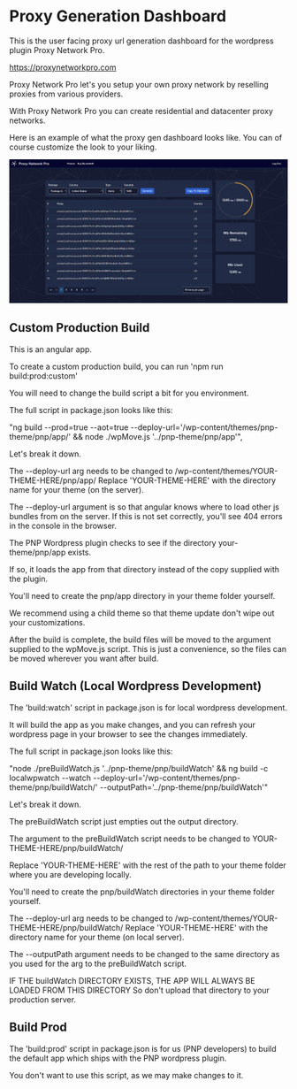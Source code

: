 # Proxy Generation Dashboard

This is the user facing proxy url generation dashboard for the wordpress plugin Proxy Network Pro.

https://proxynetworkpro.com

Proxy Network Pro let's you setup your own proxy network by reselling proxies from various providers.

With Proxy Network Pro you can create residential and datacenter proxy networks.

Here is an example of what the proxy gen dashboard looks like. You can of course customize the look to your liking.

![](screenshots/proxy_gen.png)


## Custom Production Build

This is an angular app.

To create a custom production build, you can run 'npm run build:prod:custom'

You will need to change the build script a bit for you environment.

The full script in package.json looks like this:

"ng build --prod=true --aot=true --deploy-url='/wp-content/themes/pnp-theme/pnp/app/' && node ./wpMove.js '../pnp-theme/pnp/app'",

Let's break it down.

The --deploy-url arg needs to be changed to /wp-content/themes/YOUR-THEME-HERE/pnp/app/ 
Replace 'YOUR-THEME-HERE' with the directory name for your theme (on the server).

The --deploy-url argument is so that angular knows where to load other js bundles from on the server.
If this is not set correctly, you'll see 404 errors in the console in the browser.

The PNP Wordpress plugin checks to see if the directory your-theme/pnp/app exists.

If so, it loads the app from that directory instead of the copy supplied with the plugin.

You'll need to create the pnp/app directory in your theme folder yourself.

We recommend using a child theme so that theme update don't wipe out your customizations.

After the build is complete, the build files will be moved to the argument supplied to the wpMove.js script.
This is just a convenience, so the files can be moved wherever you want after build.



## Build Watch (Local Wordpress Development)

The 'build:watch' script in package.json is for local wordpress development.

It will build the app as you make changes, and you can refresh your wordpress page in your browser to see the changes immediately.

The full script in package.json looks like this:

"node ./preBuildWatch.js '../pnp-theme/pnp/buildWatch' && ng build -c localwpwatch --watch --deploy-url='/wp-content/themes/pnp-theme/pnp/buildWatch/' --outputPath='../pnp-theme/pnp/buildWatch'"

Let's break it down.

The preBuildWatch script just empties out the output directory. 

The argument to the preBuildWatch script needs to be changed to YOUR-THEME-HERE/pnp/buildWatch/ 

Replace 'YOUR-THEME-HERE' with the rest of the path to your theme folder where you are developing locally.

You'll need to create the pnp/buildWatch directories in your theme folder yourself.

The --deploy-url arg needs to be changed to /wp-content/themes/YOUR-THEME-HERE/pnp/buildWatch/ 
Replace 'YOUR-THEME-HERE' with the directory name for your theme (on local server).

The --outputPath argument needs to be changed to the same directory as you used 
for the arg to the preBuildWatch script.

IF THE buildWatch DIRECTORY EXISTS, THE APP WILL ALWAYS BE LOADED FROM THIS DIRECTORY
So don't upload that directory to your production server.


## Build Prod

The 'build:prod' script in package.json is for us (PNP developers) to build the default app which ships with the PNP wordpress plugin.

You don't want to use this script, as we may make changes to it.
